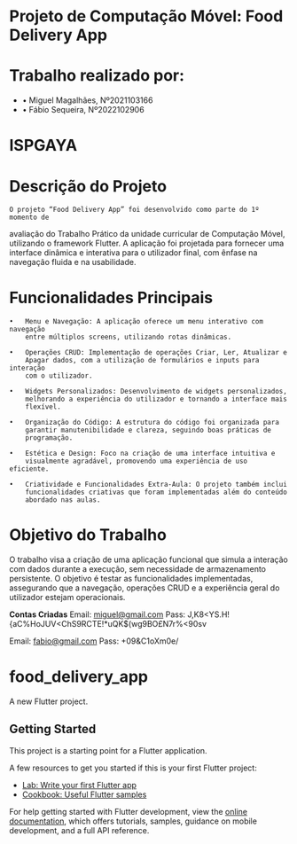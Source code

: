# Projeto de Computação Móvel: Food Delivery App

# Trabalho realizado por:
*	• Miguel Magalhães, Nº2021103166 
*	• Fábio Sequeira, Nº2022102906
# ISPGAYA

# Descrição do Projeto

    O projeto “Food Delivery App” foi desenvolvido como parte do 1º momento de 
avaliação do Trabalho Prático da unidade curricular de Computação Móvel, 
utilizando o framework Flutter. A aplicação foi projetada para fornecer uma 
interface dinâmica e interativa para o utilizador final, com ênfase na 
navegação fluida e na usabilidade.

# Funcionalidades Principais

	•	Menu e Navegação: A aplicação oferece um menu interativo com navegação
        entre múltiplos screens, utilizando rotas dinâmicas.

	•	Operações CRUD: Implementação de operações Criar, Ler, Atualizar e 
        Apagar dados, com a utilização de formulários e inputs para interação 
        com o utilizador.

	•	Widgets Personalizados: Desenvolvimento de widgets personalizados, 
        melhorando a experiência do utilizador e tornando a interface mais 
        flexível.

	•	Organização do Código: A estrutura do código foi organizada para 
        garantir manutenibilidade e clareza, seguindo boas práticas de 
        programação.

	•	Estética e Design: Foco na criação de uma interface intuitiva e 
        visualmente agradável, promovendo uma experiência de uso eficiente.

	•	Criatividade e Funcionalidades Extra-Aula: O projeto também inclui 
        funcionalidades criativas que foram implementadas além do conteúdo 
        abordado nas aulas.

# Objetivo do Trabalho

O trabalho visa a criação de uma aplicação funcional que simula a interação 
com dados durante a execução, sem necessidade de armazenamento persistente. 
O objetivo é testar as funcionalidades implementadas, assegurando que a 
navegação, operações CRUD e a experiência geral do utilizador estejam 
operacionais.

**Contas Criadas**
Email: miguel@gmail.com
Pass: J,K8<YS.H!{aC%HoJUV<ChS9RCTE!*uQK$(wg9BO£N7r%<90sv

Email: fabio@gmail.com
Pass: +09&C1oXm0e/


# food_delivery_app

A new Flutter project.

## Getting Started

This project is a starting point for a Flutter application.

A few resources to get you started if this is your first Flutter project:

- [Lab: Write your first Flutter app](https://docs.flutter.dev/get-started/codelab)
- [Cookbook: Useful Flutter samples](https://docs.flutter.dev/cookbook)

For help getting started with Flutter development, view the
[online documentation](https://docs.flutter.dev/), which offers tutorials,
samples, guidance on mobile development, and a full API reference.
